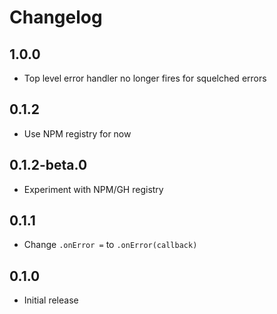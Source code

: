 # Changelog

## 1.0.0

- Top level error handler no longer fires for squelched errors

## 0.1.2

- Use NPM registry for now

## 0.1.2-beta.0

- Experiment with NPM/GH registry

## 0.1.1

- Change `.onError =` to `.onError(callback)`

## 0.1.0

- Initial release
